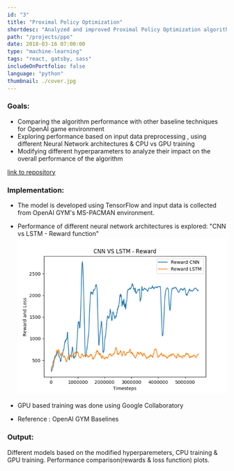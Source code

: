 ```yaml
---
id: "3"
title: "Proximal Policy Optimization"
shortdesc: "Analyzed and improved Proximal Policy Optimization algorithm."
path: "/projects/ppo"
date: 2018-03-16 07:00:00
type: "machine-learning"
tags: "react, gatsby, sass"
includeOnPortfolio: false
language: "python"
thumbnail: ./cover.jpg
---
```


### Goals:

- Comparing the algorithm performance with other baseline techniques for OpenAI game environment
- Exploring performance based on input data preprocessing , using different Neural Network architectures & CPU vs GPU training
- Modifying different hyperparameters to analyze their impact on the overall performance of the algorithm

[link to repository](https://github.com/AchyuthaBharadwaj/PPO)

### Implementation:

- The model is developed using TensorFlow and input data is collected from OpenAI GYM's MS-PACMAN environment.
- Performance of different neural network architectures is explored:
  "CNN vs LSTM - Reward function"
  ![](./ppo-1.png)

- GPU based training was done using Google Collaboratory
- Reference : OpenAI GYM Baselines

### Output:

Different models based on the modified hyperparemeters, CPU training & GPU training. Performance comparison(rewards & loss function) plots.
